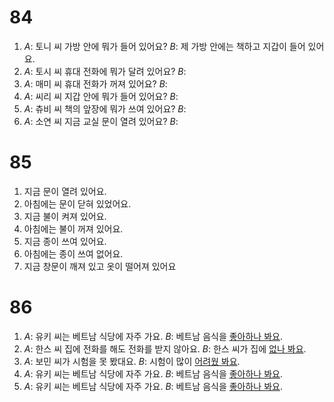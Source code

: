 # 84
1. *A*: 토니 씨 가방 안에 뭐가 들어 있어요?
   *B*: 제 가방 안에는 책하고 지갑이 들어 있어요.
2. *A*: 토시 씨 휴대 전화에 뭐가 달려 있어요?
   *B*:
3. *A*: 매미 씨 휴대 전화가 꺼져 있어요?
   *B*:
4. *A*: 씨리 씨 지갑 안에 뭐가 들어 있어요?
   *B*: 
5. *A*: 츄비 씨 책의 앞장에 뭐가 쓰여 있어요?
   *B*:
6. *A*: 소연 씨 지금 교실 문이 열려 있어요?
   *B*:
# 85
1. 지금 문이 열려 있어요.
2. 아침에는 문이 닫혀 있었어요.
3. 지금 불이 켜져 있어요.
4. 아침에는 불이 꺼져 있어요.
5. 지금 종이 쓰여 있어요.
6. 아침에는 종이 쓰여 없어요.
7. 지금 창문이 깨져 있고 옷이 떨어져 있어요
# 86
1. *A*: 유키 씨는 베트남 식당에 자주 가요.
   *B*: 베트남 음식을 <u>좋아하나 봐요</u>.
2. *A*: 한스 씨 집에 전화를 해도 전화를 받지 않아요.
   *B*: 한스 씨가 집에 <u>없나 봐요</u>.
3. *A*: 보민 씨가 시험을 못 봤대요.
   *B*: 시험이 많이 <u>어려웠 봐요</u>.
4. *A*: 유키 씨는 베트남 식당에 자주 가요.
   *B*: 베트남 음식을 <u>좋아하나 봐요</u>.
5. *A*: 유키 씨는 베트남 식당에 자주 가요.
   *B*: 베트남 음식을 <u>좋아하나 봐요</u>.